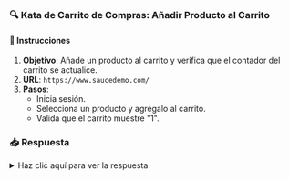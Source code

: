 ### **🔍 Kata de Carrito de Compras: Añadir Producto al Carrito**

#### 📑 Instrucciones

1. **Objetivo**: Añade un producto al carrito y verifica que el contador del carrito se actualice.
2. **URL**: `https://www.saucedemo.com/`
3. **Pasos**:
   - Inicia sesión.
   - Selecciona un producto y agrégalo al carrito.
   - Valida que el carrito muestre "1".

### 📥 Respuesta

<details>
  <summary>Haz clic aquí para ver la respuesta</summary>

```typescript
import { expect } from "@wdio/globals";

describe('Carrito de compras', () => {
  it('Debería añadir un producto al carrito', async () => {
    await browser.url('https://www.saucedemo.com/');
    await $('#user-name').setValue('standard_user');
    await $('#password').setValue('secret_sauce');
    await $('#login-button').click();

    await $('.inventory_item button').click();
    const cartBadge = await $('.shopping_cart_badge');

    await expect(cartBadge).toHaveText('1');
  });
});
```

</details>
